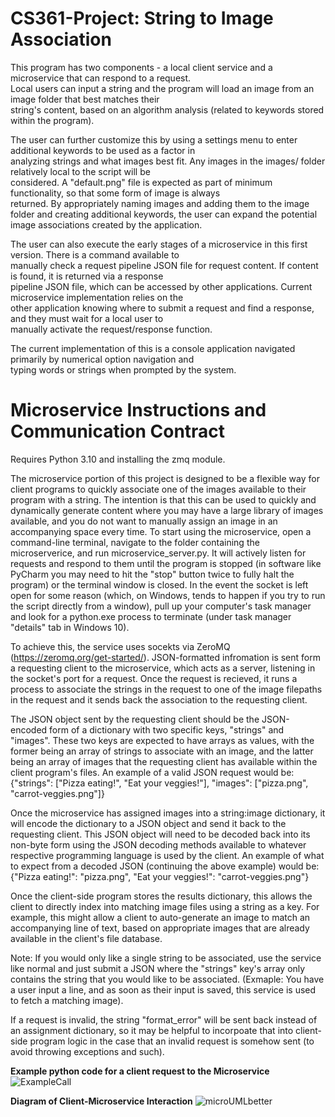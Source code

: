 ﻿# CS361-Project: String to Image Association
This program has two components - a local client service and a microservice that can respond to a request.  
Local users can input a string and the program will load an image from an image folder that best matches their  
string's content, based on an algorithm analysis (related to keywords stored within the program).  

The user can further customize this by using a settings menu to enter additional keywords to be used as a factor in  
analyzing strings and what images best fit. Any images in the images/ folder relatively local to the script will be  
considered. A "default.png" file is expected as part of minimum functionality, so that some form of image is always  
returned. By appropriately naming images and adding them to the image folder and creating additional keywords, the
user can expand the potential image associations created by the application.  

The user can also execute the early stages of a microservice in this first version. There is a command available to  
manually check a request pipeline JSON file for request content. If content is found, it is returned via a response  
pipeline JSON file, which can be accessed by other applications. Current microservice implementation relies on the  
other application knowing where to submit a request and find a response, and they must wait for a local user to  
manually activate the request/response function.  

The current implementation of this is a console application navigated primarily by numerical option navigation and  
typing words or strings when prompted by the system.  

# Microservice Instructions and Communication Contract
Requires Python 3.10 and installing the zmq module.  

The microservice portion of this project is designed to be a flexible way for client programs to quickly associate one of the images available to their program with a string. The intention is that this can be used to quickly and dynamically generate content where you may have a large library of images available, and you do not want to manually assign an image in an accompanying space every time. To start using the microservice, open a command-line terminal, navigate to the folder containing the microserverice, and run microservice_server.py. It will actively listen for requests and respond to them until the program is stopped (in software like PyCharm you may need to hit the "stop" button twice to fully halt the program) or the terminal window is closed. In the event the socket is left open for some reason (which, on Windows, tends to happen if you try to run the script directly from a window), pull up your computer's task manager and look for a python.exe process to terminate (under task manager "details" tab in Windows 10).  

To achieve this, the service uses socekts via ZeroMQ (https://zeromq.org/get-started/). JSON-formatted infromation is sent form a requesting client to the microservice, which acts as a server, listening in the socket's port for a request. Once the request is recieved, it runs a process to associate the strings in the request to one of the image filepaths in the request and it sends back the association to the requesting client.  

The JSON object sent by the requesting client should be the JSON-encoded form of a dictionary with two specific keys, "strings" and "images". These two keys are expected to have arrays as values, with the former being an array of strings to associate with an image, and the latter being an array of images that the requesting client has available within the client program's files. An example of a valid JSON request would be: {"strings": ["Pizza eating!", "Eat your veggies!"], "images": ["pizza.png", "carrot-veggies.png"]}  

Once the microservice has assigned images into a string:image dictionary, it will encode the dictionary to a JSON object and send it back to the requesting client. This JSON object will need to be decoded back into its non-byte form using the JSON decoding methods available to whatever respective programming language is used by the client. An example of what to expect from a decoded JSON (continuing the above example) would be: {"Pizza eating!": "pizza.png", "Eat your veggies!": "carrot-veggies.png"}  

Once the client-side program stores the results dictionary, this allows the client to directly index into matching image files using a string as a key. For example, this might allow a client to auto-generate an image to match an accompanying line of text, based on appropriate images that are already available in the client's file database.  

Note: If you would only like a single string to be associated, use the service like normal and just submit a JSON where the "strings" key's array only contains the string that you would like to be associated. (Exmaple: You have a user input a line, and as soon as their input is saved, this service is used to fetch a matching image).  

If a request is invalid, the string "format_error" will be sent back instead of an assignment dictionary, so it may be helpful to incorpoate that into client-side program logic in the case that an invalid request is somehow sent (to avoid throwing exceptions and such).  

**Example python code for a client request to the Microservice**
![ExampleCall](https://user-images.githubusercontent.com/87739732/216794236-69f83c1f-e7cb-4ce2-9a20-79996fc95b85.JPG)  

**Diagram of Client-Microservice Interaction**
![microUMLbetter](https://user-images.githubusercontent.com/87739732/216795635-340bdb1c-6206-4022-b81e-e18e1acb9144.JPG)
